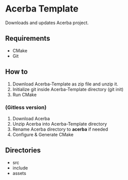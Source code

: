 # Acerba Template

Downloads and updates Acerba project.

## Requirements

* CMake
* Git

## How to

1. Download Acerba-Template as zip file and unzip it.
2. Initialize git inside Acerba-Template directory (git init)
3. Run CMake

### (Gitless version)

1. Download Acerba
2. Unzip Acerba into Acerba-Template directory
3. Rename Acerba directory to **acerba** if needed
4. Configure & Generate CMake 


## Directories

* src
* include
* assets

